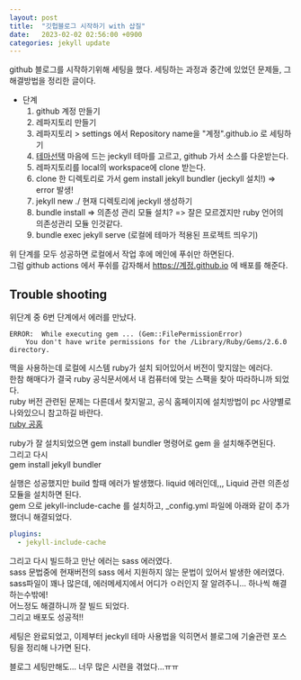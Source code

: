 ```yaml
---
layout: post
title:  "깃헙블로그 시작하기 with 삽질"
date:   2023-02-02 02:56:00 +0900
categories: jekyll update
---
```


github 블로그를 시작하기위해 세팅을 했다.
세팅하는 과정과 중간에 있었던 문제들, 그 해결방법을 정리한 글이다.   
   

- 단계   
    1. github 계정 만들기
    2. 레파지토리 만들기
    3. 레파지토리 > settings 에서 Repository name을 "계정".github.io 로 세팅하기
    4. [테마선택](https://jekyllthemes.io/free) 마음에 드는 jeckyll 테마를 고르고, github 가서 소스를 다운받는다.
    5. 레파지토리를 local의 workspace에 clone 받는다.
    6. clone 한 디렉토리로 가서 gem install jekyll bundler (jeckyll 설치!) => error 발생!
    7. jekyll new ./  현재 디렉토리에 jeckyll 생성하기
    8. bundle install => 의존성 관리 모듈 설치? => 잘은 모르겠지만 ruby 언어의 의존성관리 모듈 인것같다.
    9. bundle exec jekyll serve (로컬에 테마가 적용된 프로젝트 띄우기)

위 단계를 모두 성공하면 로컬에서 작업 후에 메인에 푸쉬만 하면된다.   
그럼 github actions 에서 푸쉬를 감자해서 https://계정.github.io 에 배포를 해준다.   

## Trouble shooting

위단계 중 6번 단계에서 에러를 만났다.   
```shell
ERROR:  While executing gem ... (Gem::FilePermissionError)
    You don't have write permissions for the /Library/Ruby/Gems/2.6.0 directory.
```
맥을 사용하는데 로컬에 시스템 ruby가 설치 되어있어서 버전이 맞지않는 에러다.   
한참 해매다가 결국 ruby 공식문서에서 내 컴퓨터에 맞는 스팩을 찾아 따라하니까 되었다.   
ruby 버전 관련된 문제는 다른데서 찾지말고, 공식 홈페이지에 설치방법이 pc 사양별로 나와있으니 참고하길 바란다.   
[ruby 공홈](https://gorails.com/setup/macos/12-monterey)


ruby가 잘 설치되었으면 gem install bundler 명령어로 gem 을 설치해주면된다.   
그리고 다시   
gem install jekyll bundler   

실행은 성공했지만 build 할때 에러가 발생했다.
liquid 에러인데,,, Liquid 관련 의존성 모듈을 설치하면 된다.   
gem 으로 jekyll-include-cache 를 설치하고, _config.yml 파일에 아래와 같이 추가했더니 해결되었다.   
   
```yml
plugins:
  - jekyll-include-cache
```

그리고 다시 빌드하고 만난 에러는 sass 에러였다.   
sass 문법중에 현재버전의 sass 에서 지원하지 않는 문법이 있어서 발생한 에러였다.   
sass파일이 꽤나 많은데, 에러메세지에서 어디가 ㅇ러인지 잘 알려주니... 하나씩 해결하는수밖에!   
어느정도 해결하니까 잘 빌드 되었다.   
그리고 배포도 성공적!!   

세팅은 완료되었고, 이제부터 jeckyll 테마 사용법을 익히면서 블로그에 기술관련 포스팅을 정리해 나가면 된다.

블로그 세팅만해도... 너무 많은 시련을 겪었다...ㅠㅠ 


[jekyll-docs]: https://jekyllrb.com/docs/home
[jekyll-gh]:   https://github.com/jekyll/jekyll
[jekyll-talk]: https://talk.jekyllrb.com/
